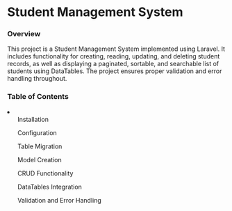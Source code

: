 <h1>Student Management System</h1>
<h3>Overview</h3>
<p>
    This project is a Student Management System implemented using Laravel. It includes functionality for creating, reading, updating, and deleting student records, as well as displaying a paginated, sortable, and searchable list of students using DataTables. The project ensures proper validation and error handling throughout.
</p>
<h3>Table of Contents</h3>
<li>
<ul>Installation</ul>
<ul>Configuration</ul>
<ul>Table Migration</ul>
<ul>Model Creation</ul>
<ul>CRUD Functionality</ul>
<ul>DataTables Integration</ul>
<ul>Validation and Error Handling</ul>
</li>


